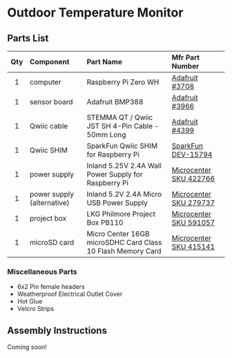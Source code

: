 # Outdoor Temperature Monitor

<!--
SPDX-FileCopyrightText: © 2022 Stacey Adams <stacey.belle.rose [AT] gmail [DOT] com>
SPDX-License-Identifier: MIT
-->

## Parts List

| Qty | Component | Part Name | Mfr Part Number |
|:---:|:-----|:-----|:----------------|
|  1  | computer | Raspberry Pi Zero WH | [Adafruit #3708](https://www.adafruit.com/product/3708) |
|  1  | sensor board | Adafruit BMP388 | [Adafruit #3966](https://www.adafruit.com/product/3966) |
|  1  | Qwiic cable | STEMMA QT / Qwiic JST SH 4-Pin Cable - 50mm Long | [Adafruit #4399](https://www.adafruit.com/product/4399) |
|  1  | Qwiic SHIM | SparkFun Qwiic SHIM for Raspberry Pi | [SparkFun DEV-15794](https://www.sparkfun.com/products/15794) |
|  1  | power supply | Inland 5.25V 2.4A Wall Power Supply for Raspberry Pi | [Microcenter SKU 422766](https://www.microcenter.com/product/486582/inland-525v-24a-wall-power-supply-for-raspberry-pi-and-asus-tinker-board) |
|  1  | power supply (alternative) | Inland 5.2V 2.4A Micro USB Power Supply | [Microcenter SKU 279737](https://www.microcenter.com/product/637777/inland-52v-24a-micro-usb-power-supply) |
|  1  | project box | LKG Philmore Project Box PB110 | [Microcenter SKU 591057](https://www.microcenter.com/product/662080/lkg-philmore-project-box-pb110) |
|  1  | microSD card | Micro Center 16GB microSDHC Card Class 10 Flash Memory Card | [Microcenter SKU 415141](https://www.microcenter.com/product/486146/micro-center-16gb-microsdhc-card-class-10-flash-memory-card-with-adapter) |

### Miscellaneous Parts

* 6x2 Pin female headers
* Weatherproof Electrical Outlet Cover
* Hot Glue
* Velcro Strips

## Assembly Instructions

Coming soon!

